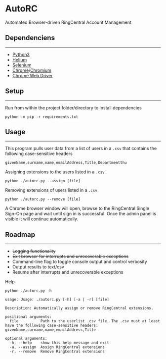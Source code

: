 # AutoRC

Automated Browser-driven RingCentral Account Management

## Dependenciens
---
- [Python3](https://www.python.org/downloads/)
- [Helium](https://github.com/mherrmann/selenium-python-helium)
- [Selenium](https://selenium-python.readthedocs.io/)
- [Chrome](https://www.google.com/chrome/)/[Chromium](https://download-chromium.appspot.com/)
- [Chrome Web Driver](https://chromedriver.chromium.org/)

## Setup
---
Run from within the project folder/directory to install dependencies

```
python -m pip -r requirements.txt
```

## Usage
---

This program pulls user data from a list of users in a `.csv` that contains the following case-sensitive headers
```
givenName,surname,name,emailAddress,Title,Departmentthu 
```

Assigning extensions to the users listed in a `.csv`

```
python ./autorc.py --assign [file]
```

Removing extensions of users listed in a `.csv`

```
python ./autorc.py --remove [file]
```

A Chrome browser window will open, browse to the RingCentral Single Sign-On page and wait until sign in is successful. Once the admin panel is visible it will continue automatically.

## Roadmap
---
- ~~Logging functionality~~
- ~~Exit browser for interrupts and unrecoverable exceptions~~
- Command-line flag to toggle console output and control verbosity
- Output results to text/csv
- Resume after interrupts and unrecoverable exceptions

Help
```
python ./autorc.py -h

usage: Usage: ./autorc.py [-h] [-a | -r] [file]

Description: Automatically assign or remove RingCentral extensions.

positional arguments:
  file          Path to the userlist .csv file. The .csv must at least have the following case-sensitive headers: givenName,surname,name,emailAddress,Title

optional arguments:
  -h, --help    show this help message and exit
  -a, --assign  Assign RingCentral extensions
  -r, --remove  Remove RingCentral extensions
```